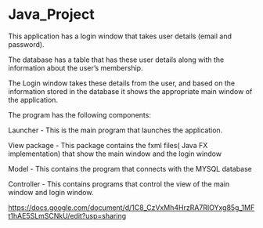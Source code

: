 # Java_Project

This application has a  login window that takes user details (email and password).

The database has a table that has these user details along with the information about the user’s membership.

The Login window takes these details from the user, and based on the information stored in the database it shows the appropriate main window of the application. 


The program has the following components:

Launcher  - This is the main program that launches the application.

View package - This package contains the fxml files( Java FX implementation) that show the main window and the login window

Model - This contains the program that connects with the MYSQL database

Controller - This contains programs that control the view of the main window and login window.

https://docs.google.com/document/d/1C8_CzVxMh4HrzRA7RIOYxg85g_1MFt1hAE5SLmSCNkU/edit?usp=sharing

